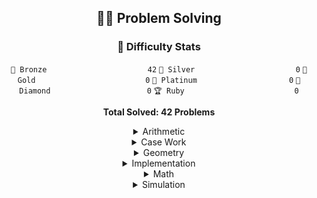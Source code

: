 <div align="center">


## 🏃‍♂️ Problem Solving
### 🏅 Difficulty Stats
<div align="center">

`🥉 Bronze                      ` `42`
`🥈 Silver                      ` `0`
`🥇 Gold                        ` `0`
`💎 Platinum                    ` `0`
`👑 Diamond                     ` `0`
`🏆 Ruby                        ` `0`

**Total Solved: 42 Problems**
</div>

<details>
<summary>Arithmetic</summary>

<div align="center">

🥉 [A+B (BOJ 1000)](CodingTestProject/1000/1000.cpp)

🥉 [A-B (BOJ 1001)](CodingTestProject/1001/1001.cpp)

🥉 [A/B (BOJ 1008)](CodingTestProject/1008/1008.cpp)

🥉 [나머지 (BOJ 10430)](CodingTestProject/10430/10430.cpp)

🥉 [사칙연산 (BOJ 10869)](CodingTestProject/10869/10869.cpp)

🥉 [A+B - 3 (BOJ 10950)](CodingTestProject/10950/10950.cpp)

🥉 [A+B - 4 (BOJ 10951)](CodingTestProject/10951/10951.cpp)

🥉 [A+B - 5 (BOJ 10952)](CodingTestProject/10952/10952.cpp)

🥉 [A×B (BOJ 10998)](CodingTestProject/10998/10998.cpp)

🥉 [A+B - 7 (BOJ 11021)](CodingTestProject/11021/11021.cpp)

🥉 [A+B - 8 (BOJ 11022)](CodingTestProject/11022/11022.cpp)

🥉 [꼬마 정민 (BOJ 11382)](CodingTestProject/11382/11382.cpp)

🥉 [평균 (BOJ 1546)](CodingTestProject/1546/1546.cpp)

🥉 [빠른 A+B (BOJ 15552)](CodingTestProject/15552/15552.cpp)

🥉 [1998년생인 내가 태국에서는 2541년생?! (BOJ 18108)](CodingTestProject/18108/18108.cpp)

🥉 [주사위 세개 (BOJ 2480)](CodingTestProject/2480/2480.cpp)

🥉 [오븐 시계 (BOJ 2525)](CodingTestProject/2525/2525.cpp)

🥉 [영수증 (BOJ 25304)](CodingTestProject/25304/25304.cpp)

🥉 [곱셈 (BOJ 2588)](CodingTestProject/2588/2588.cpp)

🥉 [윤년 (BOJ 2753)](CodingTestProject/2753/2753.cpp)

🥉 [알람 시계 (BOJ 2884)](CodingTestProject/2884/2884.cpp)

🥉 [나머지 (BOJ 3052)](CodingTestProject/3052/3052.cpp)

</div>
</details>

<details>
<summary>Case Work</summary>

<div align="center">

🥉 [주사위 세개 (BOJ 2480)](CodingTestProject/2480/2480.cpp)

</div>
</details>

<details>
<summary>Geometry</summary>

<div align="center">

🥉 [사분면 고르기 (BOJ 14681)](CodingTestProject/14681/14681.cpp)

</div>
</details>

<details>
<summary>Implementation</summary>

<div align="center">

🥉 [A+B (BOJ 1000)](CodingTestProject/1000/1000.cpp)

🥉 [A-B (BOJ 1001)](CodingTestProject/1001/1001.cpp)

🥉 [A/B (BOJ 1008)](CodingTestProject/1008/1008.cpp)

🥉 [고양이 (BOJ 10171)](CodingTestProject/10171/10171.cpp)

🥉 [개 (BOJ 10172)](CodingTestProject/10172/10172.cpp)

🥉 [나머지 (BOJ 10430)](CodingTestProject/10430/10430.cpp)

🥉 [개수 세기 (BOJ 10807)](CodingTestProject/10807/10807.cpp)

🥉 [공 넣기 (BOJ 10810)](CodingTestProject/10810/10810.cpp)

🥉 [바구니 뒤집기 (BOJ 10811)](CodingTestProject/10811/10811.cpp)

🥉 [공 바꾸기 (BOJ 10813)](CodingTestProject/10813/10813.cpp)

🥉 [최소, 최대 (BOJ 10818)](CodingTestProject/10818/10818.cpp)

🥉 [사칙연산 (BOJ 10869)](CodingTestProject/10869/10869.cpp)

🥉 [X보다 작은 수 (BOJ 10871)](CodingTestProject/10871/10871.cpp)

🥉 [??! (BOJ 10926)](CodingTestProject/10926/10926.cpp)

🥉 [A+B - 3 (BOJ 10950)](CodingTestProject/10950/10950.cpp)

🥉 [A+B - 4 (BOJ 10951)](CodingTestProject/10951/10951.cpp)

🥉 [A+B - 5 (BOJ 10952)](CodingTestProject/10952/10952.cpp)

🥉 [A×B (BOJ 10998)](CodingTestProject/10998/10998.cpp)

🥉 [A+B - 7 (BOJ 11021)](CodingTestProject/11021/11021.cpp)

🥉 [A+B - 8 (BOJ 11022)](CodingTestProject/11022/11022.cpp)

🥉 [꼬마 정민 (BOJ 11382)](CodingTestProject/11382/11382.cpp)

🥉 [두 수 비교하기 (BOJ 1330)](CodingTestProject/1330/1330.cpp)

🥉 [사분면 고르기 (BOJ 14681)](CodingTestProject/14681/14681.cpp)

🥉 [빠른 A+B (BOJ 15552)](CodingTestProject/15552/15552.cpp)

🥉 [별 찍기 - 1 (BOJ 2438)](CodingTestProject/2438/2438.cpp)

🥉 [별 찍기 - 2 (BOJ 2439)](CodingTestProject/2439/2439.cpp)

🥉 [주사위 세개 (BOJ 2480)](CodingTestProject/2480/2480.cpp)

🥉 [영수증 (BOJ 25304)](CodingTestProject/25304/25304.cpp)

🥉 [코딩은 체육과목 입니다 (BOJ 25314)](CodingTestProject/25314/25314.cpp)

🥉 [Hello World (BOJ 2557)](CodingTestProject/2557/2557.cpp)

🥉 [최댓값 (BOJ 2562)](CodingTestProject/2562/2562.cpp)

🥉 [구구단 (BOJ 2739)](CodingTestProject/2739/2739.cpp)

🥉 [윤년 (BOJ 2753)](CodingTestProject/2753/2753.cpp)

🥉 [과제 안 내신 분..? (BOJ 5597)](CodingTestProject/5597/5597.cpp)

🥉 [합 (BOJ 8393)](CodingTestProject/8393/8393.cpp)

🥉 [시험 성적 (BOJ 9498)](CodingTestProject/9498/9498.cpp)

</div>
</details>

<details>
<summary>Math</summary>

<div align="center">

🥉 [A+B (BOJ 1000)](CodingTestProject/1000/1000.cpp)

🥉 [A-B (BOJ 1001)](CodingTestProject/1001/1001.cpp)

🥉 [A/B (BOJ 1008)](CodingTestProject/1008/1008.cpp)

🥉 [나머지 (BOJ 10430)](CodingTestProject/10430/10430.cpp)

🥉 [최소, 최대 (BOJ 10818)](CodingTestProject/10818/10818.cpp)

🥉 [사칙연산 (BOJ 10869)](CodingTestProject/10869/10869.cpp)

🥉 [A+B - 3 (BOJ 10950)](CodingTestProject/10950/10950.cpp)

🥉 [A+B - 4 (BOJ 10951)](CodingTestProject/10951/10951.cpp)

🥉 [A+B - 5 (BOJ 10952)](CodingTestProject/10952/10952.cpp)

🥉 [A×B (BOJ 10998)](CodingTestProject/10998/10998.cpp)

🥉 [A+B - 7 (BOJ 11021)](CodingTestProject/11021/11021.cpp)

🥉 [A+B - 8 (BOJ 11022)](CodingTestProject/11022/11022.cpp)

🥉 [꼬마 정민 (BOJ 11382)](CodingTestProject/11382/11382.cpp)

🥉 [평균 (BOJ 1546)](CodingTestProject/1546/1546.cpp)

🥉 [빠른 A+B (BOJ 15552)](CodingTestProject/15552/15552.cpp)

🥉 [1998년생인 내가 태국에서는 2541년생?! (BOJ 18108)](CodingTestProject/18108/18108.cpp)

🥉 [주사위 세개 (BOJ 2480)](CodingTestProject/2480/2480.cpp)

🥉 [오븐 시계 (BOJ 2525)](CodingTestProject/2525/2525.cpp)

🥉 [영수증 (BOJ 25304)](CodingTestProject/25304/25304.cpp)

🥉 [곱셈 (BOJ 2588)](CodingTestProject/2588/2588.cpp)

🥉 [구구단 (BOJ 2739)](CodingTestProject/2739/2739.cpp)

🥉 [윤년 (BOJ 2753)](CodingTestProject/2753/2753.cpp)

🥉 [알람 시계 (BOJ 2884)](CodingTestProject/2884/2884.cpp)

🥉 [나머지 (BOJ 3052)](CodingTestProject/3052/3052.cpp)

🥉 [합 (BOJ 8393)](CodingTestProject/8393/8393.cpp)

</div>
</details>

<details>
<summary>Simulation</summary>

<div align="center">

🥉 [공 넣기 (BOJ 10810)](CodingTestProject/10810/10810.cpp)

🥉 [바구니 뒤집기 (BOJ 10811)](CodingTestProject/10811/10811.cpp)

🥉 [공 바꾸기 (BOJ 10813)](CodingTestProject/10813/10813.cpp)

</div>
</details>

</div>